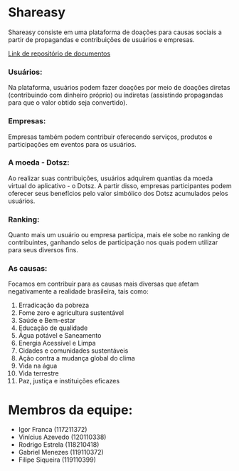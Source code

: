 # Shareasy

Shareasy consiste em uma plataforma de doações para causas sociais a partir de propagandas e contribuições de usuários e empresas.

[Link de repositório de documentos](https://drive.google.com/drive/folders/1wkygfQr33zUiZj6VX2JsDHAZ8yF31VK_?usp=sharing)

### Usuários:
Na plataforma, usuários podem fazer doações por meio de doações diretas (contribuindo com dinheiro próprio) ou indiretas (assistindo propagandas para que o valor obtido seja convertido).

### Empresas:
Empresas também podem contribuir oferecendo serviços, produtos e participações em eventos para os usuários.

### A moeda - Dotsz:
Ao realizar suas contribuições, usuários adquirem quantias da moeda virtual do aplicativo - o Dotsz. A partir disso, empresas participantes podem oferecer seus benefícios pelo valor simbólico dos Dotsz acumulados pelos usuários.

### Ranking:
Quanto mais um usuário ou empresa participa, mais ele sobe no ranking de contribuintes, ganhando selos de participação nos quais podem utilizar para seus diversos fins.

### As causas:
Focamos em contribuir para as causas mais diversas que afetam negativamente a realidade brasileira, tais como:
1. Erradicação da pobreza
2. Fome zero e agricultura sustentável 
3. Saúde e Bem-estar
4. Educação de qualidade 
5. Água potável e Saneamento
6. Energia Acessível e Limpa
7. Cidades e comunidades sustentáveis
8. Ação contra a mudança global do clima
9. Vida na água
10. Vida terrestre
11. Paz, justiça e instituições eficazes


# Membros da equipe:
- Igor Franca (117211372)
- Vinícius Azevedo (120110338)
- Rodrigo Estrela (118210418)
- Gabriel Menezes (119110372)
- Filipe Siqueira (119110399)
